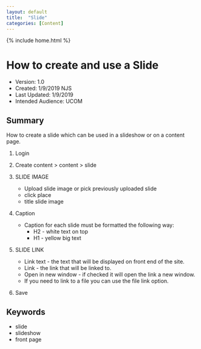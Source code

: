 ```yaml
---
layout: default
title:  "Slide"
categories: [Content] 
---
```

{% include home.html %}

# How to create and use a Slide
* Version: 1.0
* Created: 1/9/2019 NJS
* Last Updated: 1/9/2019
* Intended Audience: UCOM

## Summary

 How to create a slide which can be used in a slideshow or on a content page.

 1. Login

 2. Create content > content > slide

 3. SLIDE IMAGE
    * Upload slide image or pick previously uploaded slide 
    * click place
    * title slide image

 4. Caption
    * Caption for each slide must be formatted the following way:
        * H2 - white text on top
        * H1 - yellow big text

 5. SLIDE LINK
    * Link text - the text that will be displayed on front end of the site.
    * Link - the link that will be linked to.
    * Open in new window - if checked it will open the link a new window.
    * If you need to link to a file you can use the file link option.


 6. Save


## Keywords
* slide
* slideshow
* front page 



